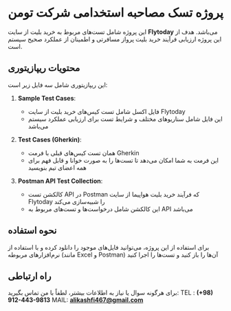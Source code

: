 # پروژه تسک مصاحبه استخدامی شرکت تومن

این پروژه شامل تست‌های مربوط به خرید بلیت از سایت **Flytoday** می‌باشد. هدف از این پروژه ارزیابی فرآیند خرید بلیت پرواز مسافرتی و اطمینان از عملکرد صحیح سیستم است.

## محتویات ریپازیتوری

این ریپازیتوری شامل سه فایل زیر است:

1. **Sample Test Cases**: 
   - فایل اکسل شامل تست کیس‌های خرید بلیت از سایت Flytoday
   - این فایل شامل سناریوهای مختلف و شرایط تست برای ارزیابی عملکرد سیستم می‌باشد

2. **Test Cases (Gherkin)**: 
   - همان تست کیس‌های قبلی با فرمت Gherkin
   - این فرمت به شما امکان می‌دهد تا تست‌ها را به صورت خوانا و قابل فهم برای همه اعضای تیم بنویسید

3. **Postman API Test Collection**: 
   - کالکشن تست API در Postman که فرآیند خرید بلیت هواپیما از سایت Flytoday را شبیه‌سازی می‌کند
   - این کالکشن شامل درخواست‌ها و تست‌های مربوط به API می‌باشد

## نحوه استفاده

برای استفاده از این پروژه، می‌توانید فایل‌های موجود را دانلود کرده و با استفاده از نرم‌افزارهای مربوطه (مانند Excel و Postman) آن‌ها را باز کنید و تست‌ها را اجرا کنید

## راه ارتباطی

برای هرگونه سوال یا نیاز به اطلاعات بیشتر، لطفاً با من تماس بگیرید:
TEL : **(+98) 912-443-9813**
MAIL: **alikashfi467@gmail.com**

